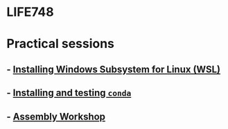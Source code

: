# LIFE748
# Practical sessions 

## - [Installing Windows Subsystem for Linux (WSL)](WSL.md)

## - [Installing and testing `conda`](conda_install.md)

## - [Assembly Workshop](Assembly_WS.md) 

